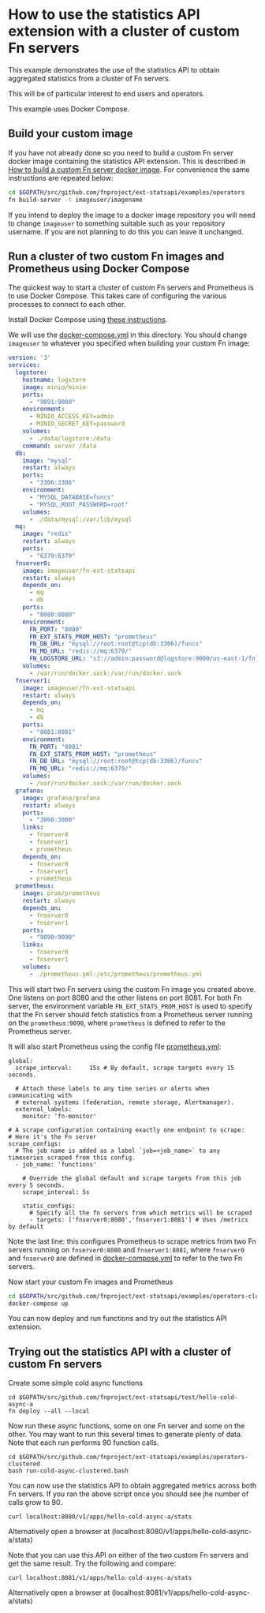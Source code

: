 # How to use the statistics API extension with a cluster of custom Fn servers

This example demonstrates the use of the statistics API to obtain aggregated statistics from a cluster of Fn servers.

This will be of particular interest to end users and operators.

This example uses Docker Compose.

## Build your custom image

If you have not already done so you need to build a custom Fn server docker image containing the statistics API extension. 
This is described in  [How to build a custom Fn server docker image](../operators/README.md).
For convenience the same instructions are repeated below:

```sh
cd $GOPATH/src/github.com/fnproject/ext-statsapi/examples/operators
fn build-server -t imageuser/imagename
```
If you intend to deploy the image to a docker image repository you will need to change `imageuser` to something suitable such as your repository username. If you are not planning to do this you can leave it unchanged.

## Run a cluster of two custom Fn images and Prometheus using Docker Compose

The quickest way to start a cluster of custom Fn servers and Prometheus is to use Docker Compose. 
This takes care of configuring the various processes to connect to each other.

Install Docker Compose using [these instructions](https://docs.docker.com/compose/install/). 

We will use the [docker-compose.yml](https://github.com/fnproject/ext-statsapi/blob/master/examples/operators-clustered/docker-compose.yml) in this directory.
You should change `imageuser` to whatever you specified when building your custom Fn image:

```yaml
version: '3'
services:
  logstore:
    hostname: logstore
    image: minio/minio
    ports:
      - "9091:9000"
    environment:
      - MINIO_ACCESS_KEY=admin
      - MINIO_SECRET_KEY=password
    volumes:
      - ./data/logstore:/data
    command: server /data
  db:
    image: "mysql"
    restart: always
    ports:
      - "3306:3306"
    environment:
      - "MYSQL_DATABASE=funcs"
      - "MYSQL_ROOT_PASSWORD=root"
    volumes:
      - ./data/mysql:/var/lib/mysql
  mq:
    image: "redis"
    restart: always
    ports:
      - "6379:6379"
  fnserver0:
    image: imageuser/fn-ext-statsapi
    restart: always
    depends_on:
      - mq
      - db
    ports:
      - "8080:8080"
    environment:
      FN_PORT: "8080"
      FN_EXT_STATS_PROM_HOST: "prometheus" 
      FN_DB_URL: "mysql://root:root@tcp(db:3306)/funcs"
      FN_MQ_URL: "redis://mq:6379/"
      FN_LOGSTORE_URL: "s3://admin:password@logstore:9000/us-east-1/fnlogs"
    volumes:
      - /var/run/docker.sock:/var/run/docker.sock
  fnserver1:
    image: imageuser/fn-ext-statsapi
    restart: always
    depends_on:
      - mq
      - db
    ports:
      - "8081:8081"
    environment:
      FN_PORT: "8081"
      FN_EXT_STATS_PROM_HOST: "prometheus" 
      FN_DB_URL: "mysql://root:root@tcp(db:3306)/funcs"
      FN_MQ_URL: "redis://mq:6379/"
    volumes:
      - /var/run/docker.sock:/var/run/docker.sock
  grafana:
    image: grafana/grafana
    restart: always
    ports:
      - "3000:3000"
    links:
      - fnserver0
      - fnserver1
      - prometheus
    depends_on:
      - fnserver0
      - fnserver1
      - prometheus
  prometheus:
    image: prom/prometheus
    restart: always
    depends_on:
      - fnserver0
      - fnserver1
    ports:
      - "9090:9090"
    links:
      - fnserver0
      - fnserver1
    volumes:
      - ./prometheus.yml:/etc/prometheus/prometheus.yml
```

This will start two Fn servers using the custom Fn image you created above. 
One listens on port 8080 and the other listens on port 8081.
For both Fn server, the environment variable `FN_EXT_STATS_PROM_HOST` is used to specify that the Fn server should fetch
statistics from a Prometheus server running on the `prometheus:9090`, where   `prometheus` is defined to refer to the Prometheus server.

It will also start Prometheus using the config file [prometheus.yml](https://github.com/fnproject/ext-statsapi/blob/master/examples/operators-clustered/prometheus.yml):
```
global:
  scrape_interval:     15s # By default, scrape targets every 15 seconds.

  # Attach these labels to any time series or alerts when communicating with
  # external systems (federation, remote storage, Alertmanager).
  external_labels:
    monitor: 'fn-monitor'

# A scrape configuration containing exactly one endpoint to scrape:
# Here it's the Fn server
scrape_configs:
  # The job name is added as a label `job=<job_name>` to any timeseries scraped from this config.
  - job_name: 'functions'

    # Override the global default and scrape targets from this job every 5 seconds.
    scrape_interval: 5s

    static_configs:
      # Specify all the fn servers from which metrics will be scraped
      - targets: ['fnserver0:8080','fnserver1:8081'] # Uses /metrics by default      
```
Note the last line: this configures Prometheus to scrape metrics from two Fn servers running on `fnserver0:8080` and `fnserver1:8081`, 
where `fnserver0` and `fnserver0` are defined in [docker-compose.yml](https://github.com/fnproject/ext-statsapi/blob/master/examples/operators-clustered/docker-compose.yml)
to refer to the two Fn servers.

Now start your custom Fn images and Prometheus

```sh
cd $GOPATH/src/github.com/fnproject/ext-statsapi/examples/operators-clustered
docker-compose up
```

You can now deploy and run functions and try out the statistics API extension.

## Trying out the statistics API with a cluster of custom Fn servers

Create some simple cold async functions
```
cd $GOPATH/src/github.com/fnproject/ext-statsapi/test/hello-cold-async-a
fn deploy --all --local
```
Now run these async functions, some on one Fn server and some on the other. You may want to run this several times to generate plenty of data.
Note that each run performs 90 function calls.
```
cd $GOPATH/src/github.com/fnproject/ext-statsapi/examples/operators-clustered
bash run-cold-async-clustered.bash
```
You can now use the statistics API to obtain aggregated metrics across both Fn servers. If you ran the above script once you should see jhe number of calls grow to 90.  
```
curl localhost:8080/v1/apps/hello-cold-async-a/stats
```
Alternatively open a browser at (localhost:8080/v1/apps/hello-cold-async-a/stats)

Note that you can use this API on either of the two custom Fn servers and get the same result. Try the following and compare:
```
curl localhost:8081/v1/apps/hello-cold-async-a/stats
```
Alternatively open a browser at (localhost:8081/v1/apps/hello-cold-async-a/stats)
